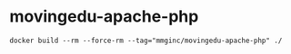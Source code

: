 # movingedu-apache-php

```shell
docker build --rm --force-rm --tag="mmginc/movingedu-apache-php" ./
```
